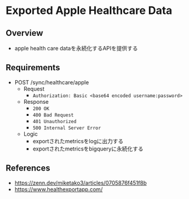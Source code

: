 # Exported Apple Healthcare Data

## Overview

- apple health care dataを永続化するAPIを提供する

## Requirements

- POST /sync/healthcare/apple
  - Request
    - `Authorization: Basic <base64 encoded username:password>`
  - Response
    - `200 OK`
    - `400 Bad Request`
    - `401 Unauthorized`
    - `500 Internal Server Error`
  - Logic
    - exportされたmetricsをlogに出力する
    - exportされたmetricsをbigqueryに永続化する

## References

- <https://zenn.dev/miketako3/articles/0705876f451f8b>
- <https://www.healthexportapp.com/>

